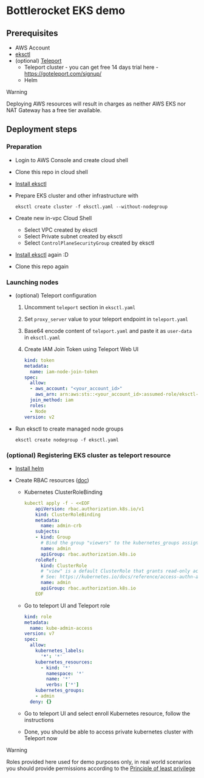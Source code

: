 # Bottlerocket EKS demo

## Prerequisites

- AWS Account
- [eksctl](https://eksctl.io/)
- (optional) [Teleport](https://goteleport.com/)
    - Teleport cluster - you can get free 14 days trial here - https://goteleport.com/signup/
    - Helm

>[!WARNING]
> Deploying AWS resources will result in charges as neither AWS EKS nor NAT Gateway has a free tier available.

## Deployment steps

### Preparation

- Login to AWS Console and create cloud shell
- Clone this repo in cloud shell
- [Install eksctl](https://eksctl.io/installation/)
- Prepare EKS cluster and other infrastructure with

    ```shell
    eksctl create cluster -f eksctl.yaml --without-nodegroup
    ```

- Create new in-vpc Cloud Shell
    - Select VPC created by eksctl
    - Select Private subnet created by eksctl
    - Select `ControlPlaneSecurityGroup` created by eksctl

- [Install eksctl](https://eksctl.io/installation/) again :D 
- Clone this repo again

### Launching nodes

- (optional) Teleport configuration
    1. Uncomment `teleport` section in `eksctl.yaml`
    2. Set `proxy_server` value to your teleport endpoint in `teleport.yaml`
    3. Base64 encode content of `teleport.yaml` and paste it as `user-data` in `eksctl.yaml`
    4. Create IAM Join Token using Teleport Web UI

        ```yaml
        kind: token
        metadata:
          name: iam-node-join-token
        spec:
          allow:
          - aws_account: "<your_account_id>"
            aws_arn: arn:aws:sts::<your_account_id>:assumed-role/eksctl-bottlerocket-demo*-nodegroup-NodeInstanceRole-*/*
          join_method: iam
          roles:
          - Node
        version: v2
        ```


- Run eksctl to create managed node groups

    ```shell
    eksctl create nodegroup -f eksctl.yaml 
    ```

### (optional) Registering EKS cluster as teleport resource

- [Install helm](https://helm.sh/docs/intro/install/)
- Create RBAC resources ([doc](https://goteleport.com/docs/enroll-resources/kubernetes-access/getting-started/#step-13-create-rbac-resources))

   - Kubernetes ClusterRoleBinding

        ```yaml
        kubectl apply -f - <<EOF
            apiVersion: rbac.authorization.k8s.io/v1
            kind: ClusterRoleBinding
            metadata:
              name: admin-crb
            subjects:
            - kind: Group
              # Bind the group "viewers" to the kubernetes_groups assigned in the "kube-access" role
              name: admin
              apiGroup: rbac.authorization.k8s.io
            roleRef:
              kind: ClusterRole
              # "view" is a default ClusterRole that grants read-only access to resources
              # See: https://kubernetes.io/docs/reference/access-authn-authz/rbac/#user-facing-roles
              name: admin
              apiGroup: rbac.authorization.k8s.io
            EOF
        ```

    - Go to teleport UI and Teleport role

        ```yaml
        kind: role
        metadata:
          name: kube-admin-access
        version: v7
        spec:
          allow:
            kubernetes_labels:
              '*': '*'
            kubernetes_resources:
              - kind: '*'
                namespace: '*'
                name: '*'
                verbs: ['*']
            kubernetes_groups:
            - admin
          deny: {}

        ```

    - Go to teleport UI and select enroll Kubernetes resource, follow the instructions

    - Done, you should be able to access private kubernetes cluster with Teleport now

>[!WARNING]
> Roles provided here used for demo purposes only, in real world scenarios you should provide permissions according to the [Principle of least privilege](https://en.wikipedia.org/wiki/Principle_of_least_privilege)